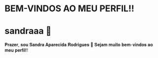 # BEM-VINDOS AO MEU PERFIL!!
# sandraaa 🫶
𝐏𝐫𝐚𝐳𝐞𝐫, 𝐬𝐨𝐮 𝐒𝐚𝐧𝐝𝐫𝐚 𝐀𝐩𝐚𝐫𝐞𝐜𝐢𝐝𝐚 𝐑𝐨𝐝𝐫𝐢𝐠𝐮𝐞𝐬 🤍
𝐒𝐞𝐣𝐚𝐦 𝐦𝐮𝐢𝐭𝐨 𝐛𝐞𝐦-𝐯𝐢𝐧𝐝𝐨𝐬 𝐚𝐨 𝐦𝐞𝐮 𝐩𝐞𝐫𝐟𝐢𝐥!!
